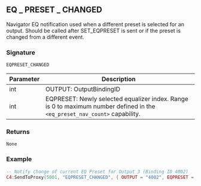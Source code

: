 ## EQ \_  PRESET \_  CHANGED

Navigator EQ notification used when a different preset is selected for an output.  Should be called after SET\_EQPRESET is sent or if the preset is changed from a different event. 



### Signature

`EQPRESET_CHANGED`


| Parameter | Description |
| --- | --- |
| int | OUTPUT: OutputBindingID |
| int | EQPRESET: Newly selected equalizer index. Range is 0 to maximum number defined in the  `<eq_preset_nav_count>` capability. |


### Returns

`None`


### Example

```lua
-- Notify change of current EQ Preset for Output 3 (Binding ID 4002)
C4:SendToProxy(5001, "EQPRESET_CHANGED", { OUTPUT = "4002", EQPRESET = 2 }, "NOTIFY")
```
